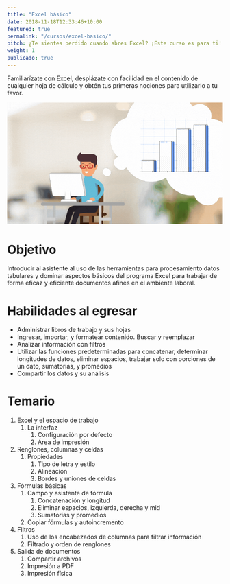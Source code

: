 ```yaml
---
title: "Excel básico"
date: 2018-11-18T12:33:46+10:00
featured: true
permalink: "/cursos/excel-basico/"
pitch: ¿Te sientes perdido cuando abres Excel? ¡Este curso es para ti!
weight: 1
publicado: true
---
```


Familiarízate con Excel, desplázate con facilidad en el contenido de cualquier hoja de cálculo y obtén tus primeras nociones para utilizarlo a tu favor.

![Portada de Excel básico](/images/cursos/excel-basico.gif)

# Objetivo

Introducir al asistente al uso de las herramientas para procesamiento datos tabulares y dominar aspectos básicos del programa Excel para trabajar de forma eficaz y eficiente documentos afines en el ambiente laboral.

# Habilidades al egresar

- Administrar libros de trabajo y sus hojas
- Ingresar, importar, y formatear contenido. Buscar y reemplazar
- Analizar información con filtros
- Utilizar las funciones predeterminadas para concatenar, determinar longitudes de datos, eliminar espacios, trabajar solo con porciones de un dato, sumatorias, y promedios
- Compartir los datos y su análisis

# Temario 

1. Excel y el espacio de trabajo
    1. La interfaz
        1. Configuración por defecto 
        1. Área de impresión
1. Renglones, columnas y celdas
    1. Propiedades
        1. Tipo de letra y estilo
        1. Alineación
        1. Bordes y uniones de celdas
1. Fórmulas básicas
    1. Campo y asistente de fórmula
        1. Concatenación y longitud
        1. Eliminar espacios, izquierda, derecha y mid
        1. Sumatorias y promedios
    1. Copiar fórmulas y autoincremento
1. Filtros
    1. Uso de los encabezados de columnas para filtrar información
    1. Filtrado y orden de renglones
1. Salida de  documentos
    1. Compartir archivos
    1. Impresión a PDF
    1. Impresión física
